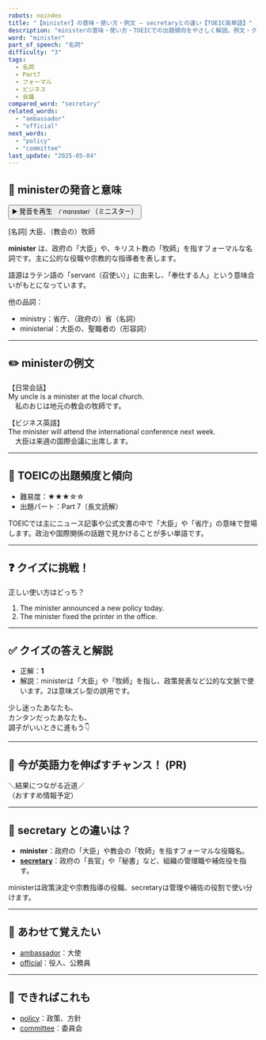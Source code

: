```yaml
---
robots: noindex
title: "【minister】の意味・使い方・例文 ― secretaryとの違い【TOEIC英単語】"
description: "ministerの意味・使い方・TOEICでの出題傾向をやさしく解説。例文・クイズ付きでsecretaryとの違いもわかりやすく学べます。"
word: "minister"
part_of_speech: "名詞"
difficulty: "3"
tags:
  - 名詞
  - Part7
  - フォーマル
  - ビジネス
  - 会議
compared_word: "secretary"
related_words:
  - "ambassador"
  - "official"
next_words:
  - "policy"
  - "committee"
last_update: "2025-05-04"
---
```


## 🔰 ministerの発音と意味

<button class="play-audio" onclick="playTTS('minister')">
  <span class="play-audio-main">
    ▶️ 発音を再生　/ˈmɪnɪstər/
  </span>
  <span class="play-audio-sub">
    （ミニスター）
  </span>
</button>

[名詞] 大臣、（教会の）牧師

**minister** は、政府の「大臣」や、キリスト教の「牧師」を指すフォーマルな名詞です。主に公的な役職や宗教的な指導者を表します。

語源はラテン語の「servant（召使い）」に由来し、「奉仕する人」という意味合いがもとになっています。

他の品詞：  
- ministry：省庁、（政府の）省（名詞）
- ministerial：大臣の、聖職者の（形容詞）

---

## ✏️ ministerの例文

【日常会話】  
My uncle is a minister at the local church.  
　私のおじは地元の教会の牧師です。

【ビジネス英語】  
The minister will attend the international conference next week.  
　大臣は来週の国際会議に出席します。

---

## 🎯 TOEICの出題頻度と傾向

- 難易度：★★★☆☆
- 出題パート：Part 7（長文読解）

TOEICでは主にニュース記事や公式文書の中で「大臣」や「省庁」の意味で登場します。政治や国際関係の話題で見かけることが多い単語です。

---

## ❓ クイズに挑戦！

正しい使い方はどっち？

1. The minister announced a new policy today.  
2. The minister fixed the printer in the office.

---

## ✅ クイズの答えと解説

- 正解：**1**
- 解説：ministerは「大臣」や「牧師」を指し、政策発表など公的な文脈で使います。2は意味ズレ型の誤用です。

少し迷ったあなたも、  
カンタンだったあなたも、  
調子がいいときに進もう👇️

---

## 🚀 今が英語力を伸ばすチャンス！ (PR)

<div class="info-center">
＼結果につながる近道／<br>  
（おすすめ情報予定）
</div>

---

## 🤔  secretary との違いは？

- **minister**：政府の「大臣」や教会の「牧師」を指すフォーマルな役職名。
- **[secretary](/word/secretary)**：政府の「長官」や「秘書」など、組織の管理職や補佐役を指す。

ministerは政策決定や宗教指導の役職、secretaryは管理や補佐の役割で使い分けます。

---

## 🧩 あわせて覚えたい

- [ambassador](/word/ambassador)：大使
- [official](/word/official)：役人、公務員

---

## 📖 できればこれも

- [policy](/word/policy)：政策、方針
- [committee](/word/committee)：委員会

<!-- cvid: aid19_bid32 -->
